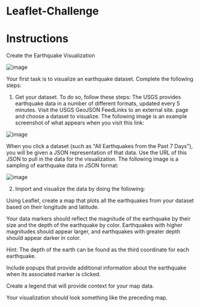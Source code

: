 # Leaflet-Challenge

# Instructions

Create the Earthquake Visualization

![image](https://github.com/mihle3124/Leaflet-Challenge/assets/143448727/444f22fa-9669-4ce1-8dec-12c65f8bc4d4)

Your first task is to visualize an earthquake dataset. Complete the following steps:

1. Get your dataset. To do so, follow these steps:
  The USGS provides earthquake data in a number of different formats, updated every 5 minutes. Visit the USGS GeoJSON FeedLinks to an external site. page and choose a dataset to visualize. The        following image is an example screenshot of what appears when you visit this link:

![image](https://github.com/mihle3124/Leaflet-Challenge/assets/143448727/3310bbdd-70db-47fb-8dd3-9f6299ecac9f)

  When you click a dataset (such as "All Earthquakes from the Past 7 Days"), you will be given a JSON representation of that data. Use the URL of this JSON to pull in the data for the                 visualization. The following image is a sampling of earthquake data in JSON format:

  ![image](https://github.com/mihle3124/Leaflet-Challenge/assets/143448727/47075d61-f0e4-42f5-850a-ffdea4a687e1)

2. Import and visualize the data by doing the following:

Using Leaflet, create a map that plots all the earthquakes from your dataset based on their longitude and latitude.

Your data markers should reflect the magnitude of the earthquake by their size and the depth of the earthquake by color. Earthquakes with higher magnitudes should appear larger, and earthquakes with greater depth should appear darker in color.

Hint: The depth of the earth can be found as the third coordinate for each earthquake.

Include popups that provide additional information about the earthquake when its associated marker is clicked.

Create a legend that will provide context for your map data.

Your visualization should look something like the preceding map.

